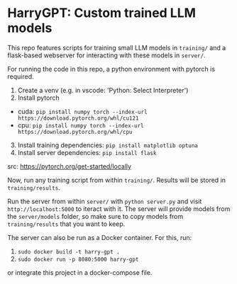 # HarryGPT: Custom trained LLM models
This repo features scripts for training small LLM models in `training/` and a flask-based webserver for interacting with these models in `server/`.

For running the code in this repo, a python environment with pytorch is required.

1. Create a venv (e.g. in vscode: 'Python: Select Interpreter')
2. Install pytorch
  - cuda: `pip install numpy torch --index-url https://download.pytorch.org/whl/cu121`
  - cpu:  `pip install numpy torch --index-url https://download.pytorch.org/whl/cpu`
3. Install training dependencies: `pip install matplotlib optuna`
4. Install server   dependencies: `pip install flask`

src: https://pytorch.org/get-started/locally

Now, run any training script from within `training/`. Results will be stored in `training/results`.

Run the server from within `server/` with `python server.py` and visit `http://localhost:5000` to iteract with it.
The server will provide models from the `server/models` folder, so make sure to copy models from `training/results` that you want to keep.

The server can also be run as a Docker container. For this, run:

1. `sudo docker build -t harry-gpt .`
2. `sudo docker run -p 8080:5000 harry-gpt`

or integrate this project in a docker-compose file.
